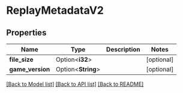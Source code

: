 # ReplayMetadataV2

## Properties

Name | Type | Description | Notes
------------ | ------------- | ------------- | -------------
**file_size** | Option<**i32**> |  | [optional]
**game_version** | Option<**String**> |  | [optional]

[[Back to Model list]](../README.md#documentation-for-models) [[Back to API list]](../README.md#documentation-for-api-endpoints) [[Back to README]](../README.md)


